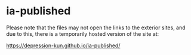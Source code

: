 # ia-published

Please note that the files may not open the links to the exterior sites, and due to this, there is a temporarily hosted version of the site at:

https://depression-kun.github.io/ia-published/
